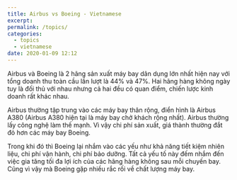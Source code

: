 ```yaml
---
title: Airbus vs Boeing - Vietnamese
excerpt: 
permalink: /topics/
categories:
  - topics
  - vietnamese
date: 2020-01-09 12:12
---
```


Airbus và Boeing là 2 hãng sản xuất máy bay dân dụng lớn nhất hiện nay với tổng doanh thu toàn cầu lần lượt là 44% và 47%. Hai hãng hàng không ngày tuy là đối thủ với nhau nhưng cả hai đều có quan điểm, chiến lược kinh doanh rất khác nhau. 

Airbus thường tập trung vào các máy bay thân rộng, điển hình là Airbus A380 (Airbus A380 hiện tại là máy bay chở khách rộng nhất). Airbus thường lấy công nghệ làm thế mạnh. Vì vậy chi phí sản xuất, giá thành thường đắt đỏ hơn các máy bay Boeing.

Trong khi đó thì Boeing lại nhắm vào các yếu như khả năng tiết kiệm nhiên liệu, chi phí vận hành, chi phí bảo dưỡng. Tất cả yếu tố này đếm nhắm đến việc gia tăng tối đa lợi ích của các hãng hàng không sau mỗi chuyến bay. Cũng vì vậy mà Boeing gặp nhiều rắc rối về chất lượng máy bay.
